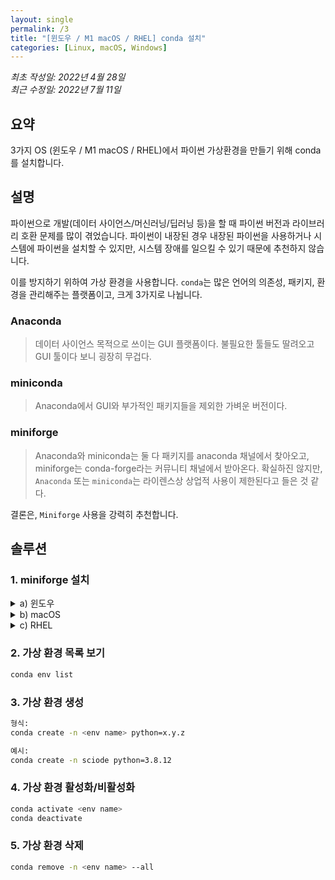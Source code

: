 ```yaml
---
layout: single
permalink: /3
title: "[윈도우 / M1 macOS / RHEL] conda 설치"
categories: [Linux, macOS, Windows]
---
```


*최초 작성일: 2022년 4월 28일*  
*최근 수정일: 2022년 7월 11일*

## 요약

3가지 OS (윈도우 / M1 macOS / RHEL)에서 파이썬 가상환경을 만들기 위해 conda를 설치합니다.

## 설명

파이썬으로 개발(데이터 사이언스/머신러닝/딥러닝 등)을 할 때 파이썬 버전과 라이브러리 호환 문제를 많이 겪었습니다. 파이썬이 내장된 경우 내장된 파이썬을 사용하거나 시스템에 파이썬을 설치할 수 있지만, 시스템 장애를 일으킬 수 있기 때문에 추천하지 않습니다.

이를 방지하기 위하여 가상 환경을 사용합니다. `conda`는 많은 언어의 의존성, 패키지, 환경을 관리해주는 플랫폼이고, 크게 3가지로 나뉩니다.

### Anaconda

> 데이터 사이언스 목적으로 쓰이는 GUI 플랫폼이다. 불필요한 툴들도 딸려오고 GUI 툴이다 보니 굉장히 무겁다.

### miniconda

> Anaconda에서 GUI와 부가적인 패키지들을 제외한 가벼운 버전이다.

### miniforge

> Anaconda와 miniconda는 둘 다 패키지를 anaconda 채널에서 찾아오고, miniforge는 conda-forge라는 커뮤니티 채널에서 받아온다. 확실하진 않지만, `Anaconda` 또는 `miniconda`는 라이렌스상 상업적 사용이 제한된다고 들은 것 같다.

결론은, `Miniforge` 사용을 강력히 추천합니다.

## 솔루션

### **1. miniforge 설치**

<details>

  <summary>a) 윈도우</summary>

#### **1.1 설치**

PowerShell에서 다음 입력 하여 설치:

| |
|:---:|
| <img width="603" alt="daf" src="{{ site.url }}{{ site.baseurl }}/assets/images/posts/Windows/3_1.png" onclick="window.open(this.src)"> |

```shell
winget install -e --id CondaForge.Miniforge3
exit
```

#### **1.2 계정의 환경 변수 추가**

명령 프롬프트(관리자 계정 x)에서 다음 입력하여 계정의 환경 변수 추가 ([source](https://developers.google.com/earth-engine/guides/python_install-conda#windows_4)):

| |
|:---:|
| <img width="905" alt="daf" src="{{ site.url }}{{ site.baseurl }}/assets/images/posts/Windows/3_2.png" onclick="window.open(this.src)"> |

```shell
setx Path "%Path%;%UserProfile%\miniconda3\condabin;"
```

#### **1.3 conda 사용 준비**

PowerShell에 다음을 입력하여 conda 초기화 후 PowerShell 재실행:

| |
|:---:|
| <img width="905" alt="daf" src="{{ site.url }}{{ site.baseurl }}/assets/images/posts/Windows/3_3.png" onclick="window.open(this.src)"> |

```shell
conda init powershell
exit
```

#### **1.4 스크립트 실행 권한**

"`profile.ps1 파일을 로드할 수 없습니다`"라는 에러가 날 것이다. 이때, 다음을 입력하고 PowerShell 재실행:

| |
|:---:|
| <img width="905" alt="daf" src="{{ site.url }}{{ site.baseurl }}/assets/images/posts/Windows/3_4.png" onclick="window.open(this.src)"> |

```shell
Set-ExecutionPolicy -ExecutionPolicy RemoteSigned -Scope CurrentUser
exit
```

PowerShell 다시 실행 후 입력란 맨 앞에 `(base)` 콘다 환경이 실행중이면 성공.

| |
|:---:|
| <img width="905" alt="daf" src="{{ site.url }}{{ site.baseurl }}/assets/images/posts/Windows/3_5.png" onclick="window.open(this.src)"> |

</details>

<details>

  <summary>b) macOS</summary>

```bash
brew install --cask miniforge
conda init zsh
```

*터미널을 디시 실행 시켜야 적용이 된다. 적용이 성공적으로 됐다면, `base`가 자동적으로 활성화되면서 (base)가 앞에 붙는다.*

</details>

<details>

  <summary>c) RHEL</summary>

```bash
wget "https://github.com/conda-forge/miniforge/releases/latest/download/Miniforge3-$(uname)-$(uname -m).sh"
bash Miniforge3-$(uname)-$(uname -m).sh
```

</details>

### **2. 가상 환경 목록 보기**

```bash
conda env list
```

### **3. 가상 환경 생성**

```bash
형식:
conda create -n <env name> python=x.y.z

예시:
conda create -n sciode python=3.8.12
```

### **4. 가상 환경 활성화/비활성화**

```bash
conda activate <env name>
conda deactivate
```

### **5. 가상 환경 삭제**

```bash
conda remove -n <env name> --all
```
